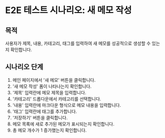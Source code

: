 # E2E 테스트 시나리오: 새 메모 작성

## 목적

사용자가 제목, 내용, 카테고리, 태그를 입력하여 새 메모를 성공적으로 생성할 수 있는지 확인합니다.

## 시나리오 단계

1. 메인 페이지에서 '새 메모' 버튼을 클릭합니다.
2. '새 메모 작성' 폼이 나타나는지 확인합니다.
3. '제목' 입력란에 메모 제목을 입력합니다.
4. '카테고리' 드롭다운에서 카테고리를 선택합니다.
5. '내용' 입력란에 마크다운 형식으로 메모 내용을 입력합니다.
6. '태그' 입력란에 태그를 추가합니다.
7. '저장하기' 버튼을 클릭합니다.
8. 메모 목록에 새로 추가된 메모가 표시되는지 확인합니다.
9. 총 메모 개수가 1 증가했는지 확인합니다.
